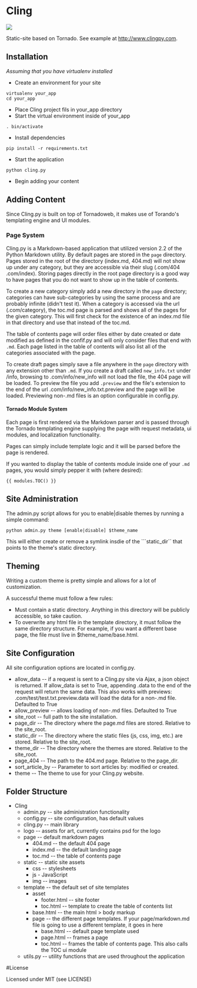 # Cling

<img src="https://github.com/emehrkay/Cling/raw/master/static/img/default/logo_small.png" />

Static-site based on Tornado. See example at <http://www.clingpy.com>.

## Installation

*Assuming that you have virtualenv installed*

* Create an environment for your site

```
virtualenv your_app
cd your_app
```

* Place Cling project fils in your_app directory
* Start the virtual environment inside of your_app

```
. bin/activate
```

* Install dependencies 

```
pip install -r requirements.txt
```

* Start the application

```
python cling.py
```

* Begin adding your content


## Adding Content

Since Cling.py is built on top of Tornadoweb, it makes use of Torando's templating engine and UI modules.

### Page System

Cling.py is a Markdown-based application that utilized version 2.2 of the Python Markdown utility. By default pages are stored in the ```page``` directory. Pages stored in the root of the directory (index.md, 404.md) will not show up under any category, but they are accessible via their slug (.com/404 .com/index). Storing pages directly in the root page directory is a good way to have pages that you do not want to show up in the table of contents. 

To create a new category simply add a new directory in the ```page``` directory; categories can have sub-categories by using the same process and are probably infinite (didn't test it). When a category is accessed via the url (.com/category), the toc.md page is parsed and shows all of the pages for the given category. This will first check for the existence of an index.md file in that directory and use that instead of the toc.md.

The table of contents page will order files either by date created or date modified as defined in the confif.py and will only consider files that end with ```.md```. Each page listed in the table of contents will also list all of the categories associated with the page. 

To create draft pages simply save a file anywhere in the ```page``` directory with any extension other than ```.md```. If you create a draft called ```new_info.txt``` under /info, browsing to .com/info/new_info will not load the file, the 404 page will be loaded. To preview the file you add ```.preview``` and the file's extension to the end of the url .com/info/new_info.txt.preview and the page will be loaded. Previewing non-.md files is an option configurable in config.py.

#### Tornado Module System

Each page is first rendered via the Markdown parser and is passed through the Tornado templating engine supplying the page with request metadata, ui modules, and localization functionality. 

Pages can simply include template logic and it will be parsed before the page is rendered.

If you wanted to display the table of contents module inside one of your ```.md``` pages, you would simply pepper it with (where desired):

```
{{ modules.TOC() }}
```

## Site Administration

The admin.py script allows for you to enable|disable themes by running a simple command:

```
python admin.py theme [enable|disable] $theme_name
```

This will either create or remove a symlink insdie of the ```static_dir`` that points to the theme's static directory. 

## Theming

Writing a custom theme is pretty simple and allows for a lot of customization. 

A successful theme must follow a few rules:
	
* Must contain a static directory. Anything in this directory will be publicly accessible, so take caution.
* To overwrite any html file in the template directory, it must follow the same directory structure. For example, if you want a different base page, the file must live in $theme_name/base.html.

## Site Configuration

All site configuration options are located in config.py.

* allow_data -- if a request is sent to a Cling.py site via Ajax, a json object is returned. If allow\_data is set to True, appending .data to the end of the request will return the same data. This also works with previews: .com/test/test.txt.preview.data will load the data for a non-.md file. Defaulted to True
* allow_preview -- allows loading of non-.md files. Defaulted to True
* site_root -- full path to the site installation.
* page_dir -- The directory where the page.md files are stored. Relative to the site\_root.
* static_dir -- The directory where the static files (js, css, img, etc.) are stored. Relative to the site\_root.
* theme_dir -- The directory where the themes are stored. Relative to the site\_root.
* page_404 -- The path to the 404.md page. Relative to the page\_dir.
* sort\_article_by -- Parameter to sort articles by: modified or created.
* theme -- The theme to use for your Cling.py website.

## Folder Structure

* Cling
	* admin.py -- site administration functionality
    * config.py -- site configuration, has default values
    * cling.py -- main library
    * logo -- assets for art, currently contains psd for the logo
    * page -- default markdown pages
        * 404.md -- the default 404 page
        * index.md -- the default landing page
        * toc.md -- the table of contents page
    * static -- static site assets
        * css -- stylesheets 
        * js - JavaScript
        * img -- images
    * template -- the default set of site templates
        * asset 
            * footer.html -- site footer
            * toc.html -- template to create the table of contents list
        * base.html -- the main html > body markup
        * page -- the different page templates. If your page/markdown.md file is going to use a different template, it goes in here
            * base.html -- default page template used
            * page.html -- frames a page
            * toc.html -- frames the table of contents page. This also calls the TOC ui module
    * utils.py -- utility functions that are used throughout the application

#License

Licensed under MIT (see LICENSE)